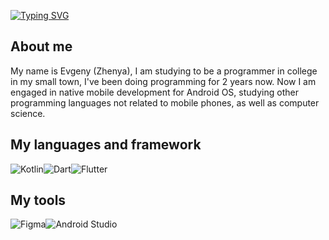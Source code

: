 [![Typing SVG](https://readme-typing-svg.demolab.com?font=Fira+Code&pause=1000&color=00B0DA&center=true&vCenter=true&width=435&lines=Welcome+to+my+github+profile)](https://git.io/typing-svg)

## About me

My name is Evgeny (Zhenya), I am studying to be a programmer in college in my small town, I've been doing programming for 2 years now.
Now I am engaged in native mobile development for Android OS, studying other programming languages not related to mobile phones, as well as computer science.

## My languages and framework

![Kotlin](https://img.shields.io/badge/kotlin-%237F52FF.svg?style=for-the-badge&logo=kotlin&logoColor=white)![Dart](https://img.shields.io/badge/dart-%230175C2.svg?style=for-the-badge&logo=dart&logoColor=white)![Flutter](https://img.shields.io/badge/Flutter-%2302569B.svg?style=for-the-badge&logo=Flutter&logoColor=white)

## My tools

![Figma](https://img.shields.io/badge/figma-%23F24E1E.svg?style=for-the-badge&logo=figma&logoColor=white)![Android Studio](https://img.shields.io/badge/Android%20Studio-3DDC84.svg?style=for-the-badge&logo=android-studio&logoColor=white)
